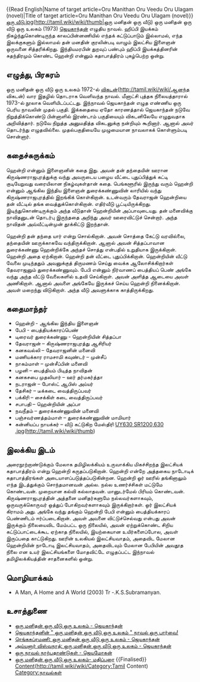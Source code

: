 {{Read English|Name of target article=Oru Manithan Oru Veedu Oru Ulagam (novel)|Title of target article=Oru Manithan Oru Veedu Oru Ulagam (novel)}}
[ஒரு வீடு.jpg](File:மனிதன்)(http://tamil.wiki/wiki/thumb|ஒரு மனிதன் ஒரு வீடு)
ஒரு மனிதன் ஒரு வீடு ஒரு உலகம் (1973) [ஜெயகாந்தன்](http://tamil.wiki/wiki/ஜெயகாந்தன்) எழுதிய நாவல். ஹிப்பி இயக்கம் நிகழ்ந்துகொண்டிருந்த காலப்பின்னணியில் எந்தக் கட்டுப்பாடும் இல்லாமல், எந்த இலக்குகளும் இல்லாமல் தன் மனதின் குரலின்படி வாழும் இலட்சிய இளைஞன் ஒருவனை சித்தரிக்கிறது. இந்தியமரபின் துறவுப் பண்பும் ஹிப்பி இயக்கத்தினரின் சுதந்திரமும் கொண்ட ஹென்றி என்னும் கதாபாத்திரம் புகழ்பெற்ற ஒன்று.
## எழுத்து, பிரசுரம்
ஒரு மனிதன் ஒரு வீடு ஒரு உலகம் 1972-ல் [விகடன்](ஆனந்த)(http://tamil.wiki/wiki/ஆனந்த விகடன்) வார இதழில் தொடராக வெளிவந்த நாவல். மீனாட்சி புத்தக நிலையத்தாரால் 1973-ல் நூலாக வெளியிடப்பட்டது. இந்நாவல் ஜெயகாந்தன் எழுத எண்ணிய ஒரு பெரிய நாவலின் முதல் பகுதி. இக்கதையை ஏதோ காரணத்தால் ஜெயகாந்தன் நடுவே நிறுத்திக்கொண்டு பின்னாளில் இரண்டாம் பகுதியையும் விகடனிலேயே எழுதுவதாக அறிவித்தார். நடுவே நிறுத்த அனுமதித்த விகடனுக்கு நன்றியும் கூறினார். ஆனால் அவர் தொடர்ந்து எழுதவில்லை. முதல்பகுதியையே முழுமையான நாவலாகக் கொள்ளும்படி சொன்னார். 
## கதைச்சுருக்கம்
ஹென்றி என்னும் இளைஞனின் கதை இது. அவன் தன் தந்தையின் ஊரான கிருஷ்ணராஜபுரத்துக்கு வந்து அவருடைய பழைய வீட்டை புதுப்பித்துக் கட்டி குடியேறுவது வரையிலான நிகழ்வுகள்தான் கதை. பெங்களூரில் இருந்து வரும் ஹென்றி என்னும் ஆங்கில இந்திய இளைஞன் துரைக்கண்ணுவின் லாரியில் வந்து கிருஷ்ணராஜபுரத்தில் இறங்கிக் கொள்கிறான். உடன்வரும் தேவராஜன் ஹென்றியை தன் வீட்டில் தங்க வைத்துக்கொள்கிறான். எதிர்வீடு பூட்டியிருக்கிறது. இடிந்துகொண்டிருக்கும் அந்த வீடுதான் ஹென்றியின் அப்பாவுடையது. தன் மனைவிக்கு நாவிதனுடன் தொடர்பு இருந்ததை அறிந்து அவர் ஊரைவிட்டுச் சென்றார். அந்த நாவிதன் அவ்வீட்டின்முன் தூக்கிட்டு இறந்தான். 

ஹென்றி தன் தந்தை யார் என்று சொல்கிறான். அவன் சொத்தை கேட்டு வரவில்லை, தந்தையின் ஊருக்காகவே வந்திருக்கிறான். ஆனால் அவன் சித்தப்பாவான துரைக்கண்ணு ஹென்றிக்கே அந்தச் சொத்து என்பதில் உறுதியாக இருக்கிறான். ஹென்றி அதை ஏற்கிறான். ஹென்றி தன் வீட்டை புதுப்பிக்கிறான். ஹென்றியின் வீட்டு வேலை முடிந்ததும் அவனுக்குத் திருமணம் செய்து வைக்க ஆலோசிக்கிறார்கள் தேவராஜனும் துரைக்கண்ணுவும். பேபி என்னும் நிர்வாணப் பைத்தியப் பெண் அங்கே வந்து அந்த வீட்டு வேலைகளில் உதவி செய்கிறாள். அவன் அளித்த ஆடையை அவள் அணிகிறாள். ஆனால் அவளை அங்கேயே இருக்கச் செய்ய ஹென்றி நினைக்கிறான். அவள் மறைந்து விடுகிறாள். அந்த வீடு அவளுக்காக காத்திருக்கிறது.
## கதைமாந்தர்
* ஹென்றி - ஆங்கில இந்திய இளைஞன்
* பேபி - பைத்தியக்காரப்பெண்
* டிரைவர் துரைக்கண்ணு - ஹென்றியின் சித்தப்பா
* தேவராஜன் – கிருஷ்ணராஜபுரத்து ஆசிரியர்
* கனகவல்லி – தேவராஜனின் மனைவி
* மணியக்கார ராமசாமி கவுண்டர் – முன்சீப்
* நாகம்மாள் – முன்சீப்பின் மனைவி
* பழனி – பைத்தியம் பிடித்த நாவிதன்
* கனகசபை முதலியார் – ஊர் தர்மகர்த்தா
* நடராஜன் – போஸ்ட் ஆபிஸ் அய்யர்
* தேசிகர் – டீக்கடை வைத்திருப்பவர்
* பக்கிரி – சைக்கிள் கடை வைத்திருப்பவர்
* சபாபதி – ஹென்றியின் அப்பா
* நவநீதம் – துரைக்கண்ணுவின் மனைவி
* பஞ்சவர்ணத்தம்மாள் – துரைக்கண்ணுவின் மாமியார்
* கன்னியப்ப நாயக்கர் – வீடு கட்டுகிற மேஸ்திரி
[UY630 SR1200,630 .jpg](File:12184126.)(http://tamil.wiki/wiki/thumb)
## இலக்கிய இடம்
அரைநூற்றாண்டுக்கும் மேலாக தமிழிலக்கியம் உருவாக்கிய மிகச்சிறந்த இலட்சியக் கதாபாத்திரம் என்று ஹென்றி கருதப்படுகிறான். ஹென்றி என்றே அத்தகைய நாடோடிக் கதாபாத்திரங்கள் அடையாளப்படுத்தப்படுகின்றன. ஹென்றி ஓர் ஊரில் தங்கினாலும் எந்த இடத்துக்கும் சொந்தமானவன் அல்ல. நல்ல உணர்ச்சிகள் மட்டுமே கொண்டவன். முறையான கல்வி கல்லாதவன். மானுடர்மேல் பிரியம் கொண்டவன். கிருஷ்ணராஜபுரத்தின் அத்தனை மனிதர்களுமே நல்லவர்களாகவும், ஒருவருக்கொருவர் ஒத்துப் போகிறவர்களாகவும் இருக்கிறார்கள். ஒர் இலட்சியக் கிராமம் அது. அங்கே வந்து தங்கும் ஹென்றி பேபி என்னும் பைத்தியக்காரப் பெண்ணிடம் ஈர்ப்படைகிறான். அவள் அவனை விட்டுச்செல்வது என்பது அவன் இருக்கும் நிலையைவிட மேம்பட்ட ஒரு நிலையில், அவன் ஏற்றுக்கொண்ட சிறிய கட்டுப்பாட்டைக்கூட ஏற்காத நிலையில், இயற்கையான உயிர்களைப்போல, அவள் இருப்பதை காட்டுகிறது. ஊரின் உலகியல் இலட்சியவாதம், அதைவிட மேலான ஹென்றியின் நாடோடி இலட்சியவாதம், அதைவிடவும் மேலான பேபியின் அவதூத நிலை என உயர் இலட்சியங்களை மோதவிட்டே எழுதப்பட்ட இந்நாவல் தமிழிலக்கியத்தின் சாதனைகளில் ஒன்று.
## மொழியாக்கம்
* A Man, A Home and A World (2003) Tr -.K.S.Subramanyan.
## உசாத்துணை
* [ஒரு மனிதன் ஒரு வீடு ஒரு உலகம் - ஜெயகாந்தன் ](https://bharatheechudar.blogspot.com/2021/01/blog-post_0.html)
* [ஜெயகாந்தனின் " ஒரு மனிதன் ஒரு வீடு ஒரு உலகம் " நாவல் ஒரு பார்வை!](https://tamil.trendingonlinenow.in/a-view-on-oru-manithan-oru-veedu-oru-ulagam-novel-by-jayakanthan/)
* [ரெங்கசுப்ரமணி: ஒரு மனிதன் ஒரு வீடு ஒரு உலகம் - ஜெயகாந்தன்](https://rengasubramani.blogspot.com/2015/04/blog-post.html)
* [அய்யனார் விஸ்வநாத்: ஒரு மனிதன் ஒரு வீடு ஒரு உலகம் - ஜெயகாந்தன்](https://ayyanaarv.blogspot.com/2019/01/blog-post_11.html)
* [ஒரு நாவல் நாற்பதாண்டுகள் - ஜெயமோகன்](https://www.jeyamohan.in/141942/)
* [ஒரு மனிதன் ஒரு வீடு ஒரு உலகம்- மதிப்புரை](http://online-tamil-books.blogspot.com/2009/10/blog-post_30.html)
{{Finalised}}
[Content](Category:Tamil)(http://tamil.wiki/wiki/Category:Tamil Content)
[Category:நாவல்கள்](http://tamil.wiki/wiki/Category:நாவல்கள்)